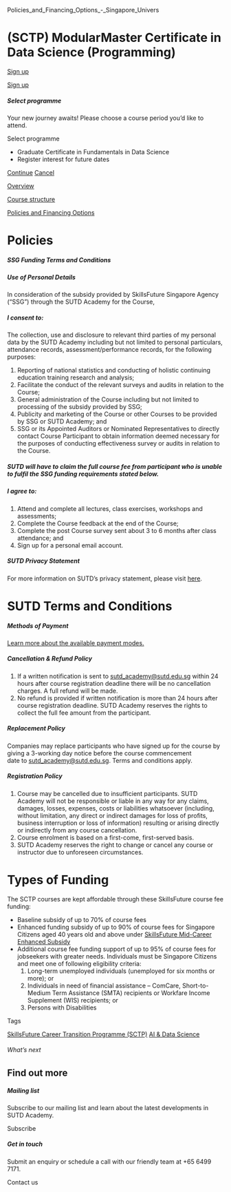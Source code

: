 Policies_and_Financing_Options_-_Singapore_Univers



(SCTP) ModularMaster Certificate in Data Science (Programming)
==============================================================

[Sign up](#popup-masthead)

[Sign up](#popup-masthead)

##### Select programme

Your new journey awaits! Please choose a course period you’d like to attend.

Select programme

* Graduate Certificate in Fundamentals in Data Science​
* Register interest for future dates

[Continue](#)
[Cancel](#)

[Overview](/course/sctp-mm-datascience/#tabs)

[Course structure](/course/sctp-mm-datascience/course-structure/#tabs)

[Policies and Financing Options](/course/sctp-mm-datascience/policies-and-financing-options/#tabs)

Policies
========

##### **SSG Funding Terms and Conditions**

##### Use of Personal Details

In consideration of the subsidy provided by SkillsFuture Singapore Agency (“SSG”) through the SUTD Academy for the Course,

##### I consent to:

The collection, use and disclosure to relevant third parties of my personal data by the SUTD Academy including but not limited to personal particulars, attendance records, assessment/performance records, for the following purposes:

1. Reporting of national statistics and conducting of holistic continuing education training research and analysis;
2. Facilitate the conduct of the relevant surveys and audits in relation to the Course;
3. General administration of the Course including but not limited to processing of the subsidy provided by SSG;
4. Publicity and marketing of the Course or other Courses to be provided by SSG or SUTD Academy; and
5. SSG or its Appointed Auditors or Nominated Representatives to directly contact Course Participant to obtain information deemed necessary for the purposes of conducting effectiveness survey or audits in relation to the Course.

##### SUTD will have to claim the full course fee from participant who is unable to fulfil the SSG funding requirements stated below.

##### I agree to:

1. Attend and complete all lectures, class exercises, workshops and assessments;
2. Complete the Course feedback at the end of the Course;
3. Complete the post Course survey sent about 3 to 6 months after class attendance; and
4. Sign up for a personal email account.

##### **SUTD Privacy Statement**

For more information on SUTD’s privacy statement, please visit [here](/privacy-statement/).

SUTD Terms and Conditions
=========================

##### Methods of Payment

[Learn more about the available payment modes.](/admissions/academy/methods-of-payment/ "Learn more about the available payment modes")

##### **Cancellation & Refund Policy**

1. If a written notification is sent to [sutd\_academy@sutd.edu.sg](mailto:sutd_academy@sutd.edu.sg) within 24 hours after course registration deadline there will be no cancellation charges. A full refund will be made.
2. No refund is provided if written notification is more than 24 hours after course registration deadline. SUTD Academy reserves the rights to collect the full fee amount from the participant.

##### Replacement Policy

Companies may replace participants who have signed up for the course by giving a 3-working day notice before the course commencement date to [sutd\_academy@sutd.edu.sg](mailto:sutd_academy@sutd.edu.sg). Terms and conditions apply.

##### Registration Policy

1. Course may be cancelled due to insufficient participants. SUTD Academy will not be responsible or liable in any way for any claims, damages, losses, expenses, costs or liabilities whatsoever (including, without limitation, any direct or indirect damages for loss of profits, business interruption or loss of information) resulting or arising directly or indirectly from any course cancellation.
2. Course enrolment is based on a first-come, first-served basis.
3. SUTD Academy reserves the right to change or cancel any course or instructor due to unforeseen circumstances.

Types of Funding
================

The SCTP courses are kept affordable through these SkillsFuture course fee funding:

* Baseline subsidy of up to 70% of course fees
* Enhanced funding subsidy of up to 90% of course fees for Singapore Citizens aged 40 years old and above under [SkillsFuture Mid-Career Enhanced Subsidy](https://www.skillsfuture.gov.sg/enhancedsubsidy)
* Additional course fee funding support of up to 95% of course fees for jobseekers with greater needs. Individuals must be Singapore Citizens and meet one of following eligibility criteria:
  1. Long-term unemployed individuals (unemployed for six months or more); or
  2. Individuals in need of financial assistance – ComCare, Short-to-Medium Term Assistance (SMTA) recipients or Workfare Income Supplement (WIS) recipients; or
  3. Persons with Disabilities

Tags

[SkillsFuture Career Transition Programme (SCTP)](/admissions/academy/courses-and-modules/?academy-type-course=794)
[AI & Data Science](/admissions/academy/courses-and-modules/?discipline=782)

###### What’s next

Find out more
-------------

##### Mailing list

Subscribe to our mailing list and learn about the latest developments in SUTD Academy.

Subscribe

##### Get in touch

Submit an enquiry or schedule a call with our friendly team at +65 6499 7171.

Contact us

